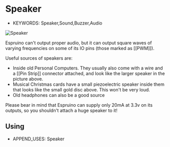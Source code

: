 <!--- Copyright (c) 2013 Gordon Williams, Pur3 Ltd. See the file LICENSE for copying permission. -->
Speaker
=======

* KEYWORDS: Speaker,Sound,Buzzer,Audio

![Speaker](speaker.jpg)

Espruino can't output proper audio, but it can output square waves of varying frequencies on some of its IO pins (those marked as [[PWM]]).

Useful sources of speakers are:

* Inside old Personal Computers. They usually also come with a wire and a [[Pin Strip]] connector attached, and look like the larger speaker in the picture above.
* Musical Christmas cards have a small piezoelectric speaker inside them that looks like the small gold disc above. This won't be very loud.
* Old headphones can also be a good source

Please bear in mind that Espruino can supply only 20mA at 3.3v on its outputs, so you shouldn't attach a huge speaker to it!


Using 
-----

* APPEND_USES: Speaker
